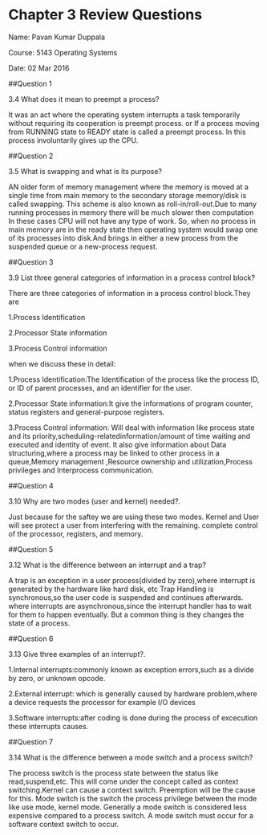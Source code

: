 # Chapter 3 Review Questions
Name: Pavan Kumar Duppala

Course: 5143 Operating Systems

Date: 02 Mar 2016

##Question 1

3.4 What does it mean to preempt a process?

It was an act where the operating system interrupts a task temporarily without requiring its cooperation is preempt process. 
or
If a process moving from RUNNING state to READY state is called a preempt process. 
In this process involuntarily gives up the
CPU. 


##Question 2

3.5 What is swapping and what is its purpose?

AN older form of memory management where the memory is moved at a single time from main memory to the secondary storage memory/disk is called swapping.
This scheme is also known as roll-in/roll-out.Due to many running processes in memory there will be much slower then computation 
In these cases CPU will not have any type of work. 
So, when no process in main memory are in the ready state then operating system would swap one of its processes into disk.And brings in either a new process from the suspended queue or a new-process request.


##Question 3

3.9 List three general categories of information in a process control block?

There are three categories of information in a process control block.They are

1.Process Identification

2.Processor State information

3.Process Control information

when we discuss these in detail:

1.Process Identification:The Identification of the process like the process ID, or ID of parent processes, and an identifier for the user.

2.Processor State information:It give the informations of program counter, status registers and general-purpose
registers.

3.Process Control information: Will deal with information like process state and its priority,scheduling-relatedinformation/amount of time waiting and executed and identity of event. 
It also give information about Data structuring,where a process may be linked to other process in a queue,Memory management ,Resource ownership and utilization,Process privileges and Interprocess communication.


##Question 4

3.10 Why are two modes (user and kernel) needed?.

Just because for the saftey we are using these two modes.
Kernel and User will see protect a user from interfering with the remaining.
complete control of the processor, registers, and memory.

##Question 5

3.12 What is the difference between an interrupt and a trap?

A trap is an exception in a user process(divided by zero),where interrupt is generated by the hardware like hard disk, etc
Trap Handling is synchronous,so the user code is suspended and continues afterwards.
where interrupts are asynchronous,since the interrupt handler has to wait for them to happen eventually.
But a common thing is they changes the state of a process.

##Question 6

3.13 Give three examples of an interrupt?.
 
1.Internal interrupts:commonly known as exception errors,such as a divide by zero, or unknown opcode.

2.External interrupt: which is generally caused by hardware problem,where a device requests the processor for example I/O devices

3.Software interrupts:after coding is done during the process of excecution these interrupts causes.

##Question 7

3.14 What is the difference between a mode switch and a process switch?

The process switch is the process state between the status like read,suspend,etc.
This will come under the concept called as context switching.Kernel can cause a context switch.
Preemption will be the cause for this. 
Mode switch is the switch the process privilege between the mode like use mode, kernel mode.
Generally a mode switch is considered less expensive compared to a process switch. 
A mode switch must occur for a software context switch to occur.
